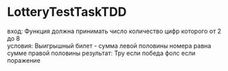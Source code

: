 # LotteryTestTaskTDD
вход:
    Функция должна принимать число количество цифр которого от 2 до 8\
условия:
    Выигрышный билет - сумма левой половины номера равна сумме правой половины
результат:
    Тру если победа фолс если поражение
